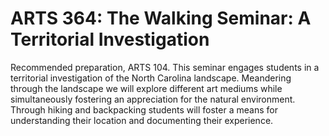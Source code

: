 # ARTS 364: The Walking Seminar: A Territorial Investigation

Recommended preparation, ARTS 104. This seminar engages students in a territorial investigation of the North Carolina landscape. Meandering through the landscape we will explore different art mediums while simultaneously fostering an appreciation for the natural environment. Through hiking and backpacking students will foster a means for understanding their location and documenting their experience.